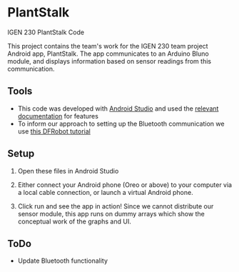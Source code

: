 # PlantStalk
IGEN 230 PlantStalk Code

This project contains the team's work for the IGEN 230 team project Android app, PlantStalk. The app communicates to an Arduino Bluno module, and displays information based on sensor readings from this communication.

## Tools
* This code was developed with [Android Studio](https://developer.android.com/studio) and used the [relevant documentation](https://developer.android.com/docs) for features 
* To inform our approach to setting up the Bluetooth communication we use [this DFRobot tutorial](https://wiki.dfrobot.com/Bluno_SKU_DFR0267)

## Setup
1. Open these files in Android Studio
   
1. Either connect your Android phone (Oreo or above) to your computer via a local cable connection, or launch a virtual Android phone.

1. Click run and see the app in action! Since we cannot distribute our sensor module, this app runs on dummy arrays which show the conceptual work of the graphs and UI.
   
## ToDo
* Update Bluetooth functionality

